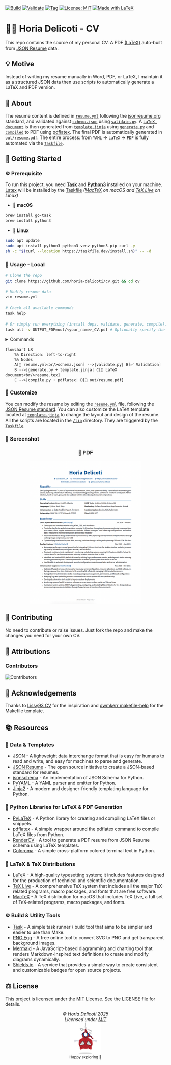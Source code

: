 [![Build](https://github.com/horia-delicoti/cv/actions/workflows/compile.yml/badge.svg)][workflow_compile]
[![Validate](https://github.com/horia-delicoti/cv/actions/workflows/validate.yml/badge.svg)][workflow_validate]
[![Tag](https://github.com/horia-delicoti/cv/actions/workflows/tag.yml/badge.svg)][workflow_tag]
[![License: MIT](https://img.shields.io/badge/License-MIT-green.svg)][mit]
[![Made with LaTeX](https://img.shields.io/badge/Made%20with-LaTeX-blue.svg)][latex]

# 🧑‍💻 Horia Delicoti - CV

This repo contains the source of my personal CV. A PDF [(LaTeX)][latex] auto-built from [JSON Resume][json_resume] data.

## 💡 Motive

Instead of writing my resume manually in Word, PDF, or LaTeX, I maintain it as a structured JSON data then use scripts to automatically generate a LaTeX and PDF version.

## 🧠 About

The resume content is defined in [`resume.yml`](/resume.yml) following the [jsonresume.org][json_resume] standard, and validated
against [`schema.json`](/schema.json) using [`validate.py`](/lib/validate.py).
A [`LaTeX document`](/tex/resume.tex) is then generated from [`template.jinja`](/template.jinja) using [`generate.py`](/lib/generate.py)
and [`compiled`](/lib/compile.py) to PDF using [pdflatex][pdflatex]. The final PDF is automatically generated in [`out/resume.pdf`](/out/).
The entire process: from `YAML` → `LaTeX` → `PDF` is fully automated via the [`Taskfile`](/Taskfile.yml).

## 🚀 Getting Started

### ⚙️ Prerequisite

To run this project, you need **[Task][taskfile]** and **[Python3][python3]** installed on your machine.
[Latex][latex] will be installed by the [Taskfile](/Taskfile.yml) _([MacTeX][mactex] on macOS and [TeX Live][texlive] on Linux)_

- **🍎 macOS**

```sh
brew install go-task
brew install python3
```

- **🐧 Linux**

```sh
sudo apt update
sudo apt install python3 python3-venv python3-pip curl -y
sh -c "$(curl --location https://taskfile.dev/install.sh)" -- -d
```

### 🧪 Usage - Local

```sh
# Clone the repo
git clone https://github.com/horia-delicoti/cv.git && cd cv

# Modify resume data
vim resume.yml

# Check all available commands
task help

# Or simply run everything (install deps, validate, generate, compile).
task all -v OUTPUT_PDF=out/<your_name>_CV.pdf # Optionally specify the output PDF file name using `OUTPUT_PDF` variable
```

<details>
  <summary>Commands</summary>

- `task help`        - Show help message
- `task all`         - Install dependencies, validate, generate and compile
- `task venv`        - Create a Python virtual environment if it doesn't exist
- `task install`     - Install required Python dependencies
- `task install-tex` - Install TeX Live (Linux) or MacTeX (macOS)
- `task validate`    - Validate YAML content against the JSON schema
- `task generate`    - Generate LaTeX file from YAML and Jinja2 template
- `task compile`     - Compile PDF from LaTeX file

</details>

```mermaid
flowchart LR
    %% Direction: left-to-right
    %% Nodes
    A[📝 resume.yml<br/>schema.json] -->|validate.py| B[✅ Validation]
    B -->|generate.py + template.jinja| C[📃 LaTeX document<br/>resume.tex]
    C -->|compile.py + pdflatex| D[📄 out/resume.pdf]
```

### 🎨 Customize

You can modify the resume by editing the [`resume.yml`](/resume.yml) file, following the [JSON Resume standard](https://jsonresume.org/).
You can also customize the LaTeX template located at [`template.jinja`](/template.jinja) to change the layout and design of the resume.
All the scripts are located in the [`/lib`](/lib) directory.
They are triggered by the [`Taskfile`](/Taskfile.yml)

### 📸 Screenshot

<h3 align="center">📄 PDF</h3>
<p align="center"><img src="./screenshots/screenshot-pdf.png" width="350" alt="Generated PDF preview preview"/</p>

## 🤝 Contributing

No need to contribute or raise issues. Just fork the repo and make the changes you need for your own CV.

## 🙌 Attributions

### Contributors

![Contributors](https://readme-contribs.as93.net/contributors/horia-delicoti/cv)

## 🫡 Acknowledgements

Thanks to [Lissy93 CV](https://github.com/Lissy93/cv) for the inspiration and [dwmkerr makefile-help](https://github.com/dwmkerr/makefile-help) for the Makefile template.

## 📚 Resources

### 🧩 Data & Templates

- [JSON](https://www.json.org/json-en.html) - A lightweight data interchange format that is easy for humans to read and write, and easy for machines to parse and generate.
- [JSON Resume](https://jsonresume.org/) - The open source initiative to create a JSON-based standard for resumes.
- [jsonschema](https://pypi.org/project/jsonschema/) - An implementation of JSON Schema for Python.
- [PyYAML](https://pypi.org/project/PyYAML/) - A YAML parser and emitter for Python.
- [Jinja2](https://jinja.palletsprojects.com/en/3.1.x/) - A modern and designer-friendly templating language for Python.

### 🐍 Python Libraries for LaTeX & PDF Generation

- [PyLaTeX](https://jeltef.github.io/PyLaTeX/current/) - A Python library for creating and compiling LaTeX files or snippets.
- [pdflatex](https://pypi.org/project/pdflatex/) - A simple wrapper around the pdflatex command to compile LaTeX files from Python.
- [RenderCV](https://github.com/rendercv/rendercv) - A tool to generate a PDF resume from JSON Resume schema using LaTeX templates.
- [Coloroma](https://github.com/tartley/colorama) - A simple cross-platform colored terminal text in Python.

### 🧮 LaTeX & TeX Distributions

- [LaTeX](https://www.latex-project.org/) - A high-quality typesetting system; it includes features designed for the production of technical and scientific documentation.
- [TeX Live](https://www.tug.org/texlive/) - A comprehensive TeX system that includes all the major TeX-related programs, macro packages, and fonts that are free software.
- [MacTeX](https://tug.org/mactex/) - A TeX distribution for macOS that includes TeX Live, a full set of TeX-related programs, macro packages, and fonts.

### ⚙️ Build & Utility Tools

- [Task](https://taskfile.dev/) - A simple task runner / build tool that aims to be simpler and easier to use than Make.
- [PNG Egg](https://www.pngegg.com/) - A free online tool to convert SVG to PNG and get transparent background images.
- [Mermaid](https://mermaid-js.github.io/mermaid/#/) - A JavaScript-based diagramming and charting tool that renders Markdown-inspired text definitions to create and modify diagrams dynamically.
- [Shields.io](https://shields.io/) - A service that provides a simple way to create consistent and customizable badges for open source projects.

## ⚖️ License

This project is licensed under the [MIT][mit] License. See the [LICENSE](/LICENSE) file for details.

<!-- License + Copyright -->
<p  align="center">
  <i>© <a href="https://horia.delicoti.com">Horia Delicoti</a> 2025</i><br>
  <i>Licensed under <a href="https://www.tldrlegal.com/license/mit-license">MIT</a></i><br>
  <a href="https://github.com/horia-delicoti"><img src="./images/octocat_spiderman.png" width="100" /></a><br>
  <sup>Happy exploring 🙂</sup>
</p>

[json_resume]: https://jsonresume.org/
[pdflatex]: https://pypi.org/project/pdflatex/
[latex]: https://www.latex-project.org/
[mactex]: https://formulae.brew.sh/cask/mactex
[texlive]: https://www.tug.org/texlive/
[mit]: https://opensource.org/licenses/MIT
[python3]: https://www.python.org/downloads/
[taskfile]: https://taskfile.dev/docs/installation
[workflow_validate]: https://github.com/horia-delicoti/cv/actions/workflows/validate.yml
[workflow_compile]: https://github.com/horia-delicoti/cv/actions/workflows/compile.yml
[workflow_tag]: https://github.com/horia-delicoti/cv/actions/workflows/tag.yml

<!-- Coffee -->
<!--
  ( (
   ) )
........
|      |]
\      /
 `----'
-->